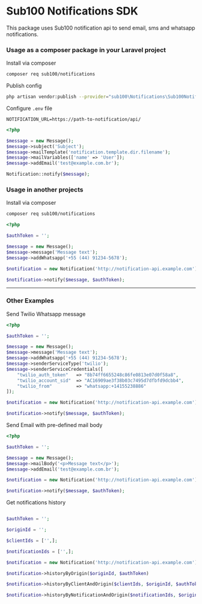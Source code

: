 # Sub100 Notifications SDK

This package uses Sub100 notification api to send email, sms and whatsapp notifications.

### Usage as a composer package in your Laravel project

Install via composer
```sh
composer req sub100/notifications
```

Publish config
```sh
php artisan vendor:publish --provider="sub100\Notifications\Sub100NotificationServiceProvider"
```

Configure `.env` file
```dotenv
NOTIFICATION_URL=https://path-to-notification/api/
```

```php
<?php

$message = new Message();
$message->subject('Subject');
$message->mailTemplate('notification.template.dir.filename');
$message->mailVariables(['name' => 'User']);
$message->addEmail('test@example.com.br');

Notification::notify($message);

```

### Usage in another projects

Install via composer
```sh
composer req sub100/notifications
```

```php
<?php

$authToken = '';

$message = new Message();
$message->message('Message text');
$message->addWhatsapp('+55 (44) 91234-5678');

$notification = new Notification('http://notification-api.example.com');

$notification->notify($message, $authToken);
```

___


### Other Examples

Send Twilio Whatsapp message
```php
<?php

$authToken = '';

$message = new Message();
$message->message('Message text');
$message->addWhatsapp('+55 (44) 91234-5678');
$message->senderServiceType('twilio');
$message->senderServiceCredentials([
    "twilio_auth_token"   => "8b74ff6655248c86fe0813e07d0f58a8",
    "twilio_account_sid"  => "AC16909ae3f38b03c7495d7dfbfd9dcbb4",
    "twilio_from"         => "whatsapp:+14155238886"
]);

$notification = new Notification('http://notification-api.example.com');

$notification->notify($message, $authToken);

```

Send Email with pre-defined mail body
```php
<?php

$authToken = '';

$message = new Message();
$message->mailBody('<p>Message text</p>');
$message->addEmail('test@example.com.br');

$notification = new Notification('http://notification-api.example.com');

$notification->notify($message, $authToken);
```

Get notifications history
```php

$authToken = '';

$originId = '';

$clientIds = ['',];

$notificationIds = ['',];

$notification = new Notification('http://notification-api.example.com');

$notification->historyByOrigin($originId, $authToken)

$notification->historyByClientAndOrigin($clientIds, $originId, $authToken);

$notification->historyByNotificationAndOrigin($notificationIds, $originId, $authToken)

```